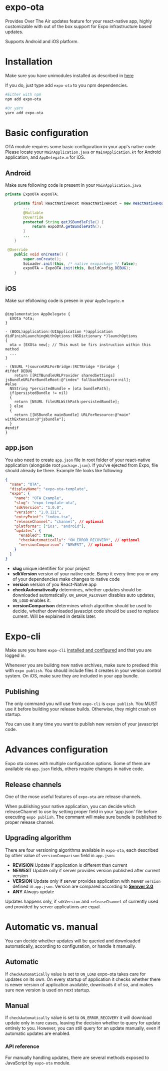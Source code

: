 # expo-ota

Provides Over The Air updates feature for your react-native app, highly customizable with out of the box support for Expo infrastructure based updates.

Supports Android and iOS platform.

# Installation

Make sure you have unimodules installed as described in [here](https://github.com/unimodules/react-native-unimodules/blob/master/README.md)

If you do, just type add `expo-ota` to you npm dependencies.

```bash
#Either with npm
npm add expo-ota

#Or yarn
yarn add expo-ota
```

# Basic configuration

OTA module requires some basic configuration in your app's native code. Please locate your `MainApplication.java` or `MainApplication.kt` for Android application, and `AppDelegate.m` for iOS.

## Android
Make sure following code is present in your `MainApplication.java`

```java
private ExpoOTA expoOTA;

    private final ReactNativeHost mReactNativeHost = new ReactNativeHost(this) {
        ...
        @Nullable
        @Override
        protected String getJSBundleFile() {
            return expoOTA.getBundlePath();
        }
        ...
    }

 @Override
    public void onCreate() {
        super.onCreate();
        SoLoader.init(this, /* native exopackage */ false);
        expoOTA = ExpoOTA.init(this, BuildConfig.DEBUG);
    }

```

## iOS

Make sur efollowing code is presen in your `AppDelegate.m`

```objc

@implementation AppDelegate {
  EXOta *ota;
}

- (BOOL)application:(UIApplication *)application didFinishLaunchingWithOptions:(NSDictionary *)launchOptions
{
  ota = [EXOta new]; // This must be firs instruction within this method
  ...
}

- (NSURL *)sourceURLForBridge:(RCTBridge *)bridge {
#ifdef DEBUG
    return [[RCTBundleURLProvider sharedSettings] jsBundleURLForBundleRoot:@"index" fallbackResource:nil];
#else
  NSString *persistedBundle = [ota bundlePath];
  if(persistedBundle != nil)
  {
    return [NSURL fileURLWithPath:persistedBundle];
  } else
  {
    return [[NSBundle mainBundle] URLForResource:@"main" withExtension:@"jsbundle"];
  }
#endif
}
```

## app.json

You also need to create `app.json` file in root folder of your react-native application (alongside root `package.json`). If you've ejected from Expo, file should already be there. Example file looks like following:

```json
{
  "name": "OTA",
  "displayName": "expo-ota-template",
  "expo": {
    "name": "OTA Example",
    "slug": "expo-template-ota",
    "sdkVersion": "1.0.0",
    "version": "1.0.121",
    "entryPoint": "index.tsx",
    "releaseChannel": "channel", // optional
    "platforms": ["ios", "android"],
    "updates": {
      "enabled": true,
      "checkAutomatically": "ON_ERROR_RECOVERY", // optional
      "versionComparison": "NEWEST", // optional
    }
  }
}
```

* **slug** unique identifier for your project
* **sdkVersion** version of your native code. Bump it every time you or any of your dependencies make changes to native code
* **version** version of you React-Native app
* **checkAutomativcally** determines, whether updates should be downloaded automatically. `ON_ERROR_RECOVERY` disables auto updates, `ON_LOAD` enables it.
* **versionComparison** determines which algorithm should be used to decide, whether downloaded javascipt code should be used to replace current. Will be explained in details later.

# Expo-cli
Make sure you have `expo-cli` [installed and configured](https://docs.expo.io/versions/latest/workflow/expo-cli/) and that you are logged in.

Whenever you are buildng new native archives, make sure to predeed this with `expo publish`. You should include files it creates in your version control system. On iOS, make sure they are included in your app bundle.

## Publishing
The only command you will use from `expo-cli` is `expo publish`.
You MUST use it before building your release builds. Otherwise, they might crash on startup.

You can use it any time you want to publish new version of your javascript code.

# Advances configuration

Expo ota comes with multiple configuration options. Some of them are available via `app.json` fields, others require changes in native code.

## Release channels
One of the mose useful features of `expo-ota` are release channels.

When publishing your native application, you can decide which releaseChannel to use by setting proper field in your 'app.json' file before executing `expo publish`. The commant will make sure bundle is published to proper release channel.

## Upgrading algorithm

There are four versioning algorithms available in `expo-ota`, each described by other value of `versionComparison` field in `app.json`:

* **REVISION** Update if application is different than current
* **NEWEST** Update only if server provides version published after current version
* **VERSION** Update only if server provides application with newer `version` defined in `app.json`. Version are compared according to [**Semver 2.0**](https://semver.org/)
* **ANY** Always update

Updates happens only, if `sdkVersion` and `releaseChannel` of currently used and provided by server applications are equal.

# Automatic vs. manual

You can decide whether updates will be queried and downloaded automatically, according to configuration, or handle it manually.

## Automatic
If `checkAutomatically` value is set to `ON_LOAD` expo-ota takes care for updates on its own. On every startup of application it checks whether there is newer version of application available, downloads it of so, and makes sure new version is used on next startup.

## Manual
If `checkAutomatically` value is set to `ON_ERROR_RECOVERY` it will download update only in rare cases, leaving the decision whether to query for update entirely to you. However, you can still query for an update manually, even if automatic updates are enabled.

### API reference
For manually handling updates, there are several methods exposed to JavaScript by `expo-ota` module.